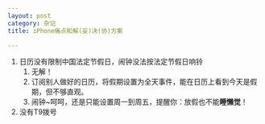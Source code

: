 ```yaml
---
layout: post
category: 杂记
title: iPhone痛点和解(妥)决(协)方案

---
```


1. 日历没有限制中国法定节假日，闹钟没法按法定节假日响铃
   1. 无解！
   2. 订阅别人做好的日历，将假期设置为全天事件，能在日历上看到今天是假期，但不够直观。
   3. 闹钟~呵呵，还是只能设置周一到周五，提醒你：放假也不能**睡懒觉**！
2. ​没有T9拨号


